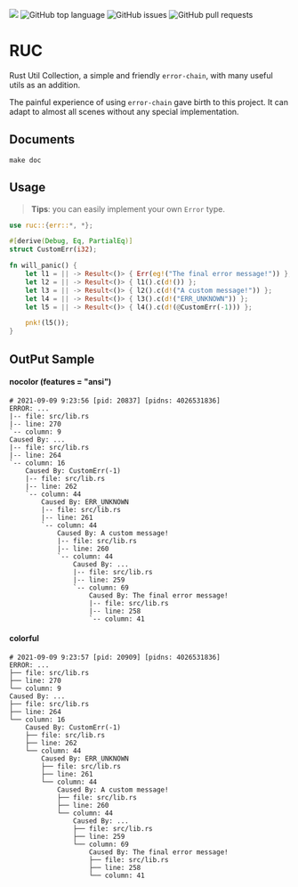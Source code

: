 ![](https://tokei.rs/b1/github/FindoraNetwork/ruc)
![GitHub top language](https://img.shields.io/github/languages/top/FindoraNetwork/ruc)
![GitHub issues](https://img.shields.io/github/issues-raw/FindoraNetwork/ruc)
![GitHub pull requests](https://img.shields.io/github/issues-pr-raw/FindoraNetwork/ruc)

# RUC

Rust Util Collection, a simple and friendly `error-chain`, with many useful utils as an addition.

The painful experience of using `error-chain` gave birth to this project. It can adapt to almost all scenes without any special implementation.

## Documents

```shell
make doc
```

## Usage

> **Tips**: you can easily implement your own `Error` type.

```rust
use ruc::{err::*, *};

#[derive(Debug, Eq, PartialEq)]
struct CustomErr(i32);

fn will_panic() {
    let l1 = || -> Result<()> { Err(eg!("The final error message!")) };
    let l2 = || -> Result<()> { l1().c(d!()) };
    let l3 = || -> Result<()> { l2().c(d!("A custom message!")) };
    let l4 = || -> Result<()> { l3().c(d!("ERR_UNKNOWN")) };
    let l5 = || -> Result<()> { l4().c(d!(@CustomErr(-1))) };

    pnk!(l5());
}
```

## OutPut Sample

#### nocolor (features = "ansi")

```
# 2021-09-09 9:23:56 [pid: 20837] [pidns: 4026531836]
ERROR: ...
|-- file: src/lib.rs
|-- line: 270
`-- column: 9
Caused By: ...
|-- file: src/lib.rs
|-- line: 264
`-- column: 16
    Caused By: CustomErr(-1)
    |-- file: src/lib.rs
    |-- line: 262
    `-- column: 44
        Caused By: ERR_UNKNOWN
        |-- file: src/lib.rs
        |-- line: 261
        `-- column: 44
            Caused By: A custom message!
            |-- file: src/lib.rs
            |-- line: 260
            `-- column: 44
                Caused By: ...
                |-- file: src/lib.rs
                |-- line: 259
                `-- column: 69
                    Caused By: The final error message!
                    |-- file: src/lib.rs
                    |-- line: 258
                    `-- column: 41
```

#### colorful

```
# 2021-09-09 9:23:57 [pid: 20909] [pidns: 4026531836]
ERROR: ...
├── file: src/lib.rs
├── line: 270
└── column: 9
Caused By: ...
├── file: src/lib.rs
├── line: 264
└── column: 16
    Caused By: CustomErr(-1)
    ├── file: src/lib.rs
    ├── line: 262
    └── column: 44
        Caused By: ERR_UNKNOWN
        ├── file: src/lib.rs
        ├── line: 261
        └── column: 44
            Caused By: A custom message!
            ├── file: src/lib.rs
            ├── line: 260
            └── column: 44
                Caused By: ...
                ├── file: src/lib.rs
                ├── line: 259
                └── column: 69
                    Caused By: The final error message!
                    ├── file: src/lib.rs
                    ├── line: 258
                    └── column: 41
```
